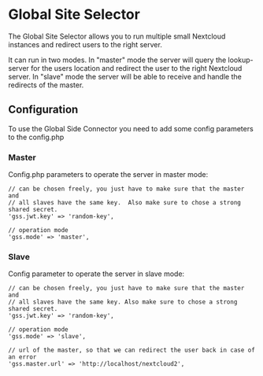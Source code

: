 # Global Site Selector

The Global Site Selector allows you to run multiple small Nextcloud instances and redirect users to the right server.

It can run in two modes. In "master" mode the server will query the lookup-server for the users location and redirect the user to the right Nextcloud server. In "slave" mode the server will be able to receive and handle the redirects of the master.

## Configuration

To use the Global Side Connector you need to add some config parameters to the config.php

### Master

Config.php parameters to operate the server in master mode:

````
// can be chosen freely, you just have to make sure that the master and
// all slaves have the same key.  Also make sure to chose a strong shared secret.
'gss.jwt.key' => 'random-key',

// operation mode
'gss.mode' => 'master',
````

### Slave

Config parameter to operate the server in slave mode:

````
// can be chosen freely, you just have to make sure that the master and
// all slaves have the same key. Also make sure to chose a strong shared secret.
'gss.jwt.key' => 'random-key',

// operation mode
'gss.mode' => 'slave',

// url of the master, so that we can redirect the user back in case of an error
'gss.master.url' => 'http://localhost/nextcloud2',
````

